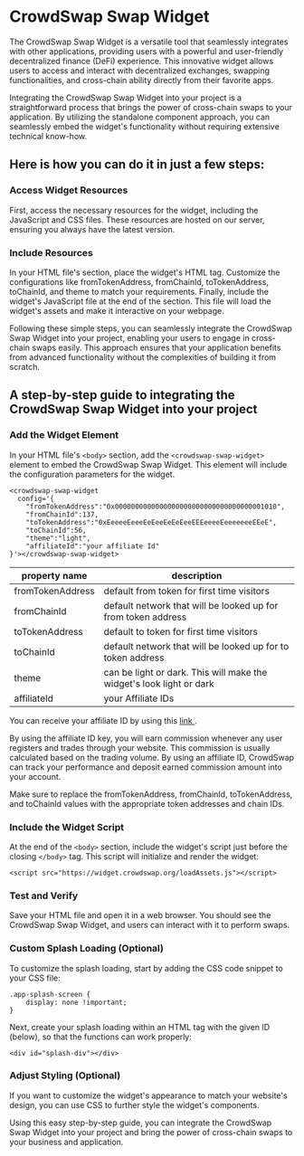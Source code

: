 # CrowdSwap Swap Widget

The CrowdSwap Swap Widget is a versatile tool that seamlessly integrates with other applications, providing users with a powerful and user-friendly decentralized finance (DeFi) experience. This innovative widget allows users to access and interact with decentralized exchanges, swapping functionalities, and cross-chain ability directly from their favorite apps.

Integrating the CrowdSwap Swap Widget into your project is a straightforward process that brings the power of cross-chain swaps to your application. By utilizing the standalone component approach, you can seamlessly embed the widget's functionality without requiring extensive technical know-how.

## Here is how you can do it in just a few steps:

### Access Widget Resources

First, access the necessary resources for the widget, including the JavaScript and CSS files. These resources are hosted on our server, ensuring you always have the latest version.

### Include Resources

In your HTML file's <body> section, place the widget's HTML tag. Customize the configurations like fromTokenAddress, fromChainId, toTokenAddress, toChainId, and theme to match your requirements. Finally, include the widget's JavaScript file at the end of the <body> section. This file will load the widget's assets and make it interactive on your webpage.

Following these simple steps, you can seamlessly integrate the CrowdSwap Swap Widget into your project, enabling your users to engage in cross-chain swaps easily. This approach ensures that your application benefits from advanced functionality without the complexities of building it from scratch.

## A step-by-step guide to integrating the CrowdSwap Swap Widget into your project

### Add the Widget Element

In your HTML file's `<body>` section, add the `<crowdswap-swap-widget>` element to embed the CrowdSwap Swap Widget. This element will include the configuration parameters for the widget.

```
<crowdswap-swap-widget
  config='{
    "fromTokenAddress":"0x0000000000000000000000000000000000001010",
    "fromChainId":137,
    "toTokenAddress":"0xEeeeeEeeeEeEeeEeEeEeeEEEeeeeEeeeeeeeEEeE",
    "toChainId":56,
    "theme":"light",
    "affiliateId":"your affiliate Id"
}'></crowdswap-swap-widget>
```

| property name    | description                                                          |
| ---------------- | -------------------------------------------------------------------- |
| fromTokenAddress | default from token for first time visitors                           |
| fromChainId      | default network that will be looked up for from token address        |
| toTokenAddress   | default to token for first time visitors                             |
| toChainId        | default network that will be looked up for to token address          |
| theme            | can be light or dark. This will make the widget's look light or dark |
| affiliateId      | your Affiliate IDs                                                   |

You can receive your affiliate ID by using this [ link ](https://crowdswap.org/ambassador-program/).

By using the affiliate ID key, you will earn commission whenever any user registers and trades through your website. This commission is usually calculated based on the trading volume. By using an affiliate ID, CrowdSwap can track your performance and deposit earned commission amount into your account.

Make sure to replace the fromTokenAddress, fromChainId, toTokenAddress, and toChainId values with the appropriate token addresses and chain IDs.

### Include the Widget Script

At the end of the `<body>` section, include the widget's script just before the closing `</body>` tag. This script will initialize and render the widget:

```
<script src="https://widget.crowdswap.org/loadAssets.js"></script>
```

### Test and Verify

Save your HTML file and open it in a web browser. You should see the CrowdSwap Swap Widget, and users can interact with it to perform swaps.

### Custom Splash Loading (Optional)

To customize the splash loading, start by adding the CSS code snippet to your CSS file:

```
.app-splash-screen {
    display: none !important;
}
```

Next, create your splash loading within an HTML tag with the given ID (below), so that the functions can work properly:

```
<div id="splash-div"></div>
```

### Adjust Styling (Optional)

If you want to customize the widget's appearance to match your website's design, you can use CSS to further style the widget's components.

Using this easy step-by-step guide, you can integrate the CrowdSwap Swap Widget into your project and bring the power of cross-chain swaps to your business and application.
